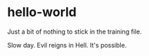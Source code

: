 # hello-world

Just a bit of nothing to stick in the training file.

Slow day.  Evil reigns in Hell.  It's possible.
